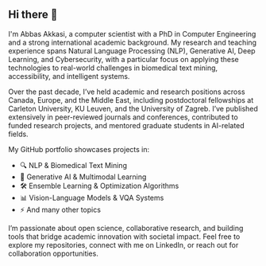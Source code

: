 ## Hi there 👋
I'm Abbas Akkasi, a computer scientist with a PhD in Computer Engineering and a strong international academic background. My research and teaching experience spans Natural Language Processing (NLP), Generative AI, Deep Learning, and Cybersecurity, with a particular focus on applying these technologies to real-world challenges in biomedical text mining, accessibility, and intelligent systems.

Over the past decade, I’ve held academic and research positions across Canada, Europe, and the Middle East, including postdoctoral fellowships at Carleton University, KU Leuven, and the University of Zagreb. I’ve published extensively in peer-reviewed journals and conferences, contributed to funded research projects, and mentored graduate students in AI-related fields.

My GitHub portfolio showcases projects in:

- 🔍 NLP & Biomedical Text Mining
- 🧠 Generative AI & Multimodal Learning
- 🛠️ Ensemble Learning & Optimization Algorithms
- 📊 Vision-Language Models & VQA Systems
- ⚡ And many other topics
  
I’m passionate about open science, collaborative research, and building tools that bridge academic innovation with societal impact. Feel free to explore my repositories, connect with me on LinkedIn, or reach out for collaboration opportunities.
<!--
**akkasi/akkasi** is a ✨ _special_ ✨ repository because its `README.md` (this file) appears on your GitHub profile.

Here are some ideas to get you started:

- 🔭 I’m currently working on ...
- 🌱 I’m currently learning ...
- 👯 I’m looking to collaborate on ...
- 🤔 I’m looking for help with ...
- 💬 Ask me about ...
- 📫 How to reach me: ...
- 😄 Pronouns: ...
- ⚡ Fun fact: ...
-->
